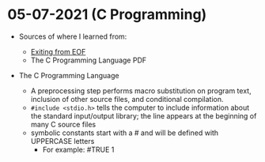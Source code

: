 # 05-07-2021 (C Programming)
- Sources of where I learned from:
    - [Exiting from EOF](https://stackoverflow.com/questions/4358728/end-of-file-eof-in-c)
    - The C Programming Language PDF

- The C Programming Language
    - A preprocessing step performs macro substitution on program text, inclusion of other source files, and conditional compilation.
    - `#include <stdio.h>` tells the computer to include information about the standard input/output library; the line appears at the beginning of many C source files
    - symbolic constants start with a # and will be defined with UPPERCASE letters
        - For example: #TRUE 1
    